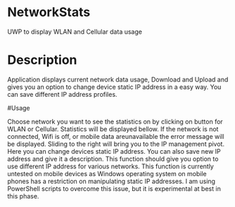 # NetworkStats
UWP to display WLAN and Cellular data usage

# Description
Application displays current network data usage, Download and Upload and gives you an option to change device static IP address in a easy way. You can save different IP address profiles. 

#Usage

Choose network you want to see the statistics on by clicking on button for WLAN or Cellular. Statistics will be displayed bellow. If the network is not connected, Wifi is off, or mobile data areunavailable the error message will be displayed. Sliding to the right will bring you to the IP management pivot. Here you can change devices static IP address. You can also save new IP address and give it a description. This function should give you option to use different IP address for various networks. This function is currently untested on mobile devices as Windows operating system on mobile phones has a restriction on manipulating static IP addresses. I am using PowerShell scripts to overcome this issue, but it is experimental at best in this phase.
